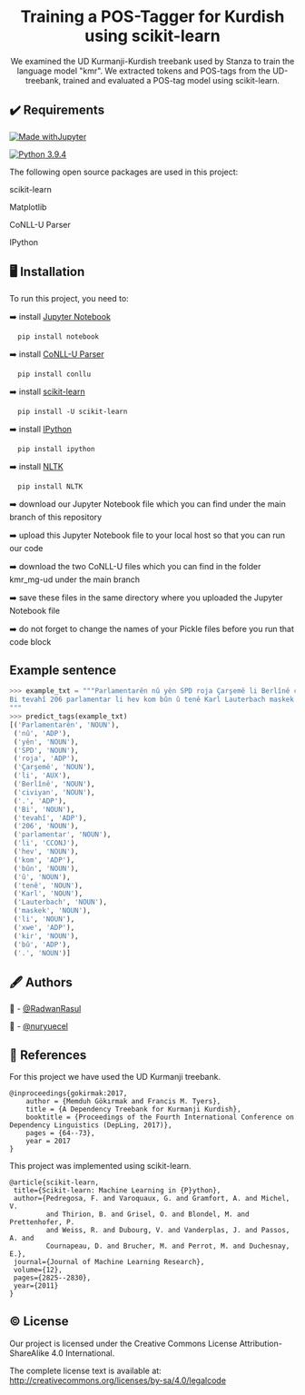<h1 align="center">Training a POS-Tagger for Kurdish using scikit-learn</h1>

<p align="center">We examined the UD Kurmanji-Kurdish treebank used by Stanza to train the language model "kmr". We extracted tokens and POS-tags from the UD-treebank, trained and evaluated a POS-tag model using scikit-learn.</p>


## :heavy_check_mark: Requirements

[![Made withJupyter](https://img.shields.io/badge/Made%20with-Jupyter-orange?style=for-the-badge&logo=Jupyter)](https://jupyter.org/try)

[![Python 3.9.4](https://img.shields.io/badge/Python-3.9.4-blue.svg)](https://www.python.org/downloads/release/python-394/)

The following open source packages are used in this project:

scikit-learn

Matplotlib

CoNLL-U Parser

IPython 

## :desktop_computer: Installation

To run this project, you need to:

:arrow_right: install [Jupyter Notebook](https://jupyter.org/)

```
  pip install notebook
```

:arrow_right: install [CoNLL-U Parser](https://pypi.org/project/conllu/)

```
  pip install conllu
```

:arrow_right: install [scikit-learn](https://scikit-learn.org/)

```
  pip install -U scikit-learn
```

:arrow_right: install [IPython](https://ipython.org/)

```
  pip install ipython
```

:arrow_right: install [NLTK](https://pypi.org/project/nltk/)

```
  pip install NLTK
```

:arrow_right: download our Jupyter Notebook file which you can find under the main branch of this repository

:arrow_right: upload this Jupyter Notebook file to your local host so that you can run our code

:arrow_right: download the two CoNLL-U files which you can find in the folder kmr_mg-ud under the main branch

:arrow_right: save these files in the same directory where you uploaded the Jupyter Notebook file

:arrow_right: do not forget to change the names of your Pickle files before you run that code block

## Example sentence
```python
>>> example_txt = """Parlamentarên nû yên SPD roja Çarşemê li Berlînê civiyan. 
Bi tevahî 206 parlamentar li hev kom bûn û tenê Karl Lauterbach maskek li xwe kir bû.
"""
>>> predict_tags(example_txt)
[('Parlamentarên', 'NOUN'),
 ('nû', 'ADP'),
 ('yên', 'NOUN'),
 ('SPD', 'NOUN'),
 ('roja', 'ADP'),
 ('Çarşemê', 'NOUN'),
 ('li', 'AUX'),
 ('Berlînê', 'NOUN'),
 ('civiyan', 'NOUN'),
 ('.', 'ADP'),
 ('Bi', 'NOUN'),
 ('tevahî', 'ADP'),
 ('206', 'NOUN'),
 ('parlamentar', 'NOUN'),
 ('li', 'CCONJ'),
 ('hev', 'NOUN'),
 ('kom', 'ADP'),
 ('bûn', 'NOUN'),
 ('û', 'NOUN'),
 ('tenê', 'NOUN'),
 ('Karl', 'NOUN'),
 ('Lauterbach', 'NOUN'),
 ('maskek', 'NOUN'),
 ('li', 'NOUN'),
 ('xwe', 'ADP'),
 ('kir', 'NOUN'),
 ('bû', 'ADP'),
 ('.', 'NOUN')]
```

## :fountain_pen: Authors

:man: - [@RadwanRasul](https://github.com/RadwanRasul)

:woman: - [@nuryuecel](https://github.com/nuryuecel)

## :scroll: References

For this project we have used the UD Kurmanji treebank.

```
@inproceedings{gokirmak:2017,
    author = {Memduh Gökırmak and Francis M. Tyers},
    title = {A Dependency Treebank for Kurmanji Kurdish},
    booktitle = {Proceedings of the Fourth International Conference on Dependency Linguistics (DepLing, 2017)},
    pages = {64--73},
    year = 2017
}
```

This project was implemented using scikit-learn.

```
@article{scikit-learn,
 title={Scikit-learn: Machine Learning in {P}ython},
 author={Pedregosa, F. and Varoquaux, G. and Gramfort, A. and Michel, V.
         and Thirion, B. and Grisel, O. and Blondel, M. and Prettenhofer, P.
         and Weiss, R. and Dubourg, V. and Vanderplas, J. and Passos, A. and
         Cournapeau, D. and Brucher, M. and Perrot, M. and Duchesnay, E.},
 journal={Journal of Machine Learning Research},
 volume={12},
 pages={2825--2830},
 year={2011}
}
```

## :copyright: License

Our project is licensed under the Creative Commons License Attribution-ShareAlike 4.0 International.

The complete license text is available at:
http://creativecommons.org/licenses/by-sa/4.0/legalcode
